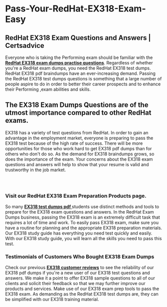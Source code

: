 # Pass-Your-RedHat-EX318-Exam-Easy
<h2><strong>RedHat EX318 Exam Questions and Answers | Certsadvice</strong></h2> <p>Everyone who is taking the Performing exam should be familiar with the <a href="http://www.certsadvice.com/redhat/ex318-practice-questions"><strong>RedHat EX318 exam dumps practise questions</strong></a>. Regardless of whether you&#39;re a RedHat exam dumps, you need the RedHat EX318 test dumps. RedHat EX318 pdf braindumps have an ever-increasing demand. Passing the RedHat EX318 test dumps questions is something that a large number of people aspire to do in order to better their career prospects and to enhance their Performing ,exam abilities and skills.</p> <h2><strong>The EX318 Exam Dumps Questions are of the utmost importance compared to other RedHat exams.</strong></h2> <p>EX318 has a variety of test questions from RedHat. In order to gain an advantage in the employment market, everyone is preparing to pass the EX318 test because of the high rate of success. There will be more opportunities for those who work hard to get EX318 pdf dumps than for others who don&#39;t do so. As the demand for EX318 braindumps grows, so does the importance of the exam. Your concerns about the EX318 exam questions and answers will help to show that your resume is valid and trustworthy in the job market.</p> <p><a href="http://www.certsadvice.com/redhat/ex318-practice-questions" style="display: block; padding: 1em 0; text-align: center; "><img alt="" src="https://1.bp.blogspot.com/-RUOr8Wn-CRk/YUYAxC8kcHI/AAAAAAAAAnw/F7BbdI3tw8QDj5z8iX0vQAioQzKiUxduwCLcBGAsYHQ/s0/unnamed.jpg" /></a></p> <h3><strong>Visit our RedHat EX318 Exam Preparation Products page.</strong></h3> <p>So many <a href="http://www.certsadvice.com/redhat/ex318-practice-questions"><strong>EX318 test dumps pdf </strong></a>students use distinct methods and tools to prepare for the EX318 exam questions and answers. In the RedHat Exam Dumps business, passing the EX318 exam is an extremely difficult task that requires a lot of time and work. To easily pass EX318 exam, make sure you have a routine for planning and the appropriate EX318 preparation materials. Our EX318 study guide has everything you need test quickly and easily. With our EX318 study guide, you will learn all the skills you need to pass this test.</p> <h3><strong>Testimonials of Customers Who Bought EX318 Exam Dumps</strong></h3> <p>Check our previous <a href="http://www.certsadvice.com/redhat/ex318-practice-questions"><strong>EX318 customer reviews</strong></a> to see the reliability of our EX318 pdf dumps if you&#39;re a new user of our EX318 test questions and answers. We make it a point to offer EX318 sample questions to all of our clients and solicit their feedback so that we may further improve our products and services. Make use of our EX318 exam prep tools to pass the EX318 exam. As demanding as the RedHat EX318 test dumps are, they can be simplified with our EX318 training material.</p>
